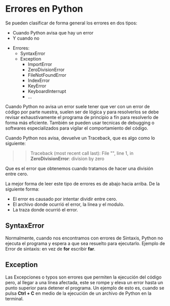 # Errores en Python

Se pueden clasificar de forma general los errores en dos tipos:

- Cuando Python avisa que hay un error
- Y cuando no

* Errores:
  - SyntaxError
  - Exception
    + ImportError
    + ZeroDivisionError
    + FileNotFoundError
    + IndexError
    + KeyError
    + KeyboardInterrupt
    + ...

Cuando Python no avisa un error suele tener que ver con un error de código por parte nuestra, suelen ser de lógica y para resolverlos se debe revisar exhaustivamente el programa de principio a fín para resolverlo de forma más eficiente. También se pueden usar tecnicas de debugging o softwares especializados para vigilar el comportamiento del código.

Cuando Python nos avisa, devuelve un Traceback, que es algo como lo siguiente:

>>Traceback (most recent call last):
>>  File "<stdin>", line 1, in <module>
>>**ZeroDivisionError**: division by zero

Que es el error que obtenemos cuando tratamos de hacer una división entre cero.

La mejor forma de leer este tipo de errores es de abajo hacia arriba. De la siguiente forma:

- El error es causado por intentar dividir entre cero.
- El archivo donde ocurrió el error, la linea y el modulo.
- La traza donde ocurrió el error.

## SyntaxError

Normalmente, cuando nos encontramos con errores de Sintaxis, Python no ejecuta el programa y espera a que sea resuelto para ejecutarlo. Ejemplo de Error de sintaxis: en vez de **for** escribir **far**.

## Exception

Las Excepciones o typos son errores que permiten la ejecución del código pero, al llegar a una línea afectada, este se rompe y eleva un error hasta un punto superior para detener el programa. Un ejemplo de esto es, cuando se pulsa **Ctrl + C** en medio de la ejecución de un archivo de Python en la terminal.